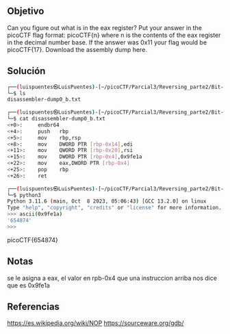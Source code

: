 ## Objetivo 
Can you figure out what is in the eax register? Put your answer in the picoCTF flag format: picoCTF{n} where n is the contents of the eax register in the decimal number base. If the answer was 0x11 your flag would be picoCTF{17}.
Download the assembly dump here.

## Solución
```bash
┌──(luispuentes㉿LuisPuentes)-[~/picoCTF/Parcial3/Reversing_parte2/Bit-O-Asm-2]
└─$ ls
disassembler-dump0_b.txt
                                                                                                                                                                       
┌──(luispuentes㉿LuisPuentes)-[~/picoCTF/Parcial3/Reversing_parte2/Bit-O-Asm-2]
└─$ cat disassembler-dump0_b.txt 
<+0>:     endbr64 
<+4>:     push   rbp
<+5>:     mov    rbp,rsp
<+8>:     mov    DWORD PTR [rbp-0x14],edi
<+11>:    mov    QWORD PTR [rbp-0x20],rsi
<+15>:    mov    DWORD PTR [rbp-0x4],0x9fe1a
<+22>:    mov    eax,DWORD PTR [rbp-0x4]
<+25>:    pop    rbp
<+26>:    ret
                                                                                                                                                                       
┌──(luispuentes㉿LuisPuentes)-[~/picoCTF/Parcial3/Reversing_parte2/Bit-O-Asm-2]
└─$ python3                                               
Python 3.11.6 (main, Oct  8 2023, 05:06:43) [GCC 13.2.0] on linux
Type "help", "copyright", "credits" or "license" for more information.
>>> ascii(0x9fe1a)
'654874'
>>> 

```

picoCTF{654874}
## Notas
se le asigna a eax, el valor en rpb-0x4 que una instruccion arriba nos dice que es 0x9fe1a

## Referencias
https://es.wikipedia.org/wiki/NOP
https://sourceware.org/gdb/